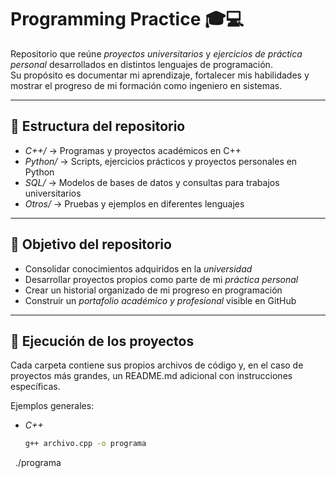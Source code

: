 # Programming Practice 🎓💻

Repositorio que reúne *proyectos universitarios* y *ejercicios de práctica personal* desarrollados en distintos lenguajes de programación.  
Su propósito es documentar mi aprendizaje, fortalecer mis habilidades y mostrar el progreso de mi formación como ingeniero en sistemas.  

---

## 📂 Estructura del repositorio

- *C++/* → Programas y proyectos académicos en C++  
- *Python/* → Scripts, ejercicios prácticos y proyectos personales en Python  
- *SQL/* → Modelos de bases de datos y consultas para trabajos universitarios  
- *Otros/* → Pruebas y ejemplos en diferentes lenguajes  

---

## 🎯 Objetivo del repositorio

- Consolidar conocimientos adquiridos en la *universidad*  
- Desarrollar proyectos propios como parte de mi *práctica personal*  
- Crear un historial organizado de mi progreso en programación  
- Construir un *portafolio académico y profesional* visible en GitHub  

---

## 🚀 Ejecución de los proyectos

Cada carpeta contiene sus propios archivos de código y, en el caso de proyectos más grandes, un README.md adicional con instrucciones específicas.  

Ejemplos generales:

- *C++*
  ```bash
  g++ archivo.cpp -o programa
  ./programa